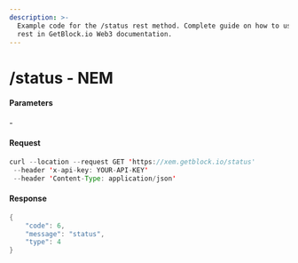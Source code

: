 ```yaml
---
description: >-
  Example code for the /status rest method. Сomplete guide on how to use /status
  rest in GetBlock.io Web3 documentation.
---
```


# /status - NEM

#### Parameters

\-

#### Request

```java
curl --location --request GET 'https://xem.getblock.io/status' 
 --header 'x-api-key: YOUR-API-KEY' 
 --header 'Content-Type: application/json'
```

#### Response

```java
{
    "code": 6,
    "message": "status",
    "type": 4
}
```
